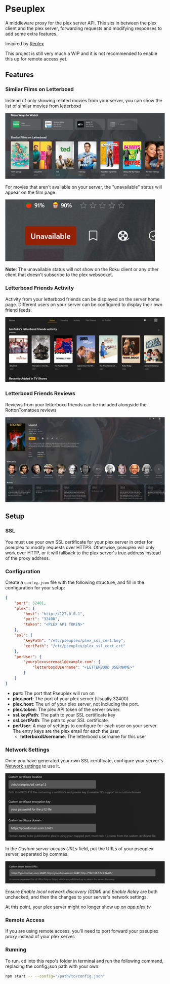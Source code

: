 # Pseuplex

A middleware proxy for the plex server API. This sits in between the plex client and the plex server, forwarding requests and modifying responses to add some extra features.

Inspired by [Replex](https://github.com/lostb1t/replex)

This project is still very much a WIP and it is not recommended to enable this up for remote access yet.

## Features

### Similar Films on Letterboxd

Instead of only showing related movies from your server, you can show the list of similar movies from letterboxd

![Similar Films on Letterboxd](docs/images/letterboxd_similar.png)

For movies that aren't available on your server, the "unavailable" status will appear on the film page.

![Unavailable](docs/images/unavailable.png)

**Note**: The unavailable status will not show on the Roku client or any other client that doesn't subscribe to the plex websocket.

### Letterboxd Friends Activity

Activity from your letterboxd friends can be displayed on the server home page. Different users on your server can be configured to display their own friend feeds.

![Letterboxd Friends Activity Feed](docs/images/letterboxd_friends_hub.png)

### Letterboxd Friends Reviews

Reviews from your letterboxd friends can be included alongside the RottonTomatoes reviews

![Letterboxd Friends Reviews](docs/images/letterboxd_friends_reviews.png)

## Setup

### SSL

You must use your own SSL certificate for your plex server in order for pseuplex to modify requests over HTTPS. Otherwise, pseuplex will only work over HTTP, or it will fallback to the plex server's true address instead of the proxy address.

### Configuration

Create a `config.json` file with the following structure, and fill in the configuration for your setup:

```json
{
	"port": 32401,
	"plex": {
		"host": "http://127.0.0.1",
		"port": "32400",
		"token": "<PLEX API TOKEN>"
	},
	"ssl": {
		"keyPath": "/etc/pseuplex/plex_ssl_cert.key",
		"certPath": "/etc/pseuplex/plex_ssl_cert.crt"
	},
	"perUser": {
		"yourplexuseremail@example.com": {
			"letterboxdUsername": "<LETTERBOXD USERNAME>"
		}
	}
}
```

- **port**: The port that Pseuplex will run on
- **plex.port**: The port of your plex server (Usually 32400)
- **plex.host**: The url of your plex server, not including the port.
- **plex.token**: The plex API token of the server owner.
- **ssl.keyPath**: The path to your SSL certificate key
- **ssl.certPath**: The path to your SSL certificate
- **perUser**: A map of settings to configure for each user on your server. The entry keys are the plex email for each the user.
	- **letterboxdUsername**: The letterboxd username for this user

### Network Settings

Once you have generated your own SSL certificate, configure your server's [Network settings](https://support.plex.tv/articles/200430283-network/) to use it.

![Plex SSL Prefs](docs/images/plex_ssl_prefs.png)

In the *Custom server access URLs* field, put the URLs of your pseuplex server, separated by commas.

![Plex Server URLs](docs/images/plex_server_urls.png)

Ensure *Enable local network discovery (GDM)* and *Enable Relay* are both unchecked, and then the changes to your server's network settings.

At this point, your plex server might no longer show up on *app.plex.tv*

### Remote Access

If you are using remote access, you'll need to port forward your pseuplex proxy instead of your plex server.

### Running

To run, cd into this repo's folder in terminal and run the following command, replacing the config.json path with your own:

```sh
npm start -- --config="/path/to/config.json"
```
